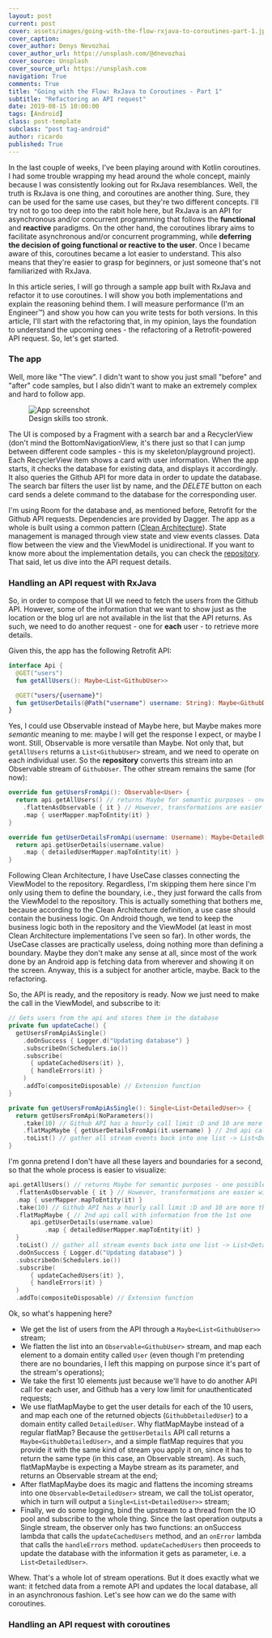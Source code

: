 ```yaml
---
layout: post
current: post
cover: assets/images/going-with-the-flow-rxjava-to-coroutines-part-1.jpg
cover_caption:
cover_author: Denys Nevozhai
cover_author_url: https://unsplash.com/@dnevozhai
cover_source: Unsplash
cover_source_url: https://unsplash.com
navigation: True
comments: True
title: "Going with the Flow: RxJava to Coroutines - Part 1"
subtitle: "Refactoring an API request"
date: 2019-08-15 10:00:00
tags: [Android]
class: post-template
subclass: "post tag-android"
author: ricardo
published: True
---
```


In the last couple of weeks, I've been playing around with Kotlin coroutines. I had some trouble wrapping my head around the whole concept, mainly because I was consistently looking out for RxJava resemblances. Well, the truth is RxJava is one thing, and coroutines are another thing. Sure, they can be used for the same use cases, but they're two different concepts. I'll try not to go too deep into the rabit hole here, but RxJava is an API for asynchronous and/or concurrent programming that follows the **functional** and **reactive** paradigms. On the other hand, the coroutines library aims to facilitate asynchronous and/or concurrent programming, while **deferring the decision of going functional or reactive to the user**. Once I became aware of this, coroutines became a lot easier to understand. This also means that they're easier to grasp for beginners, or just someone that's not familiarized with RxJava.

In this article series, I will go through a sample app built with RxJava and refactor it to use coroutines. I will show you both implementations and explain the reasoning behind them. I will measure performance (I'm an Engineer™) and show you how can you write tests for both versions. In this article, I'll start with the refactoring that, in my opinion, lays the foundation to understand the upcoming ones - the refactoring of a Retrofit-powered API request. So, let's get started.

### The app

Well, more like "The view". I didn't want to show you just small "before" and "after" code samples, but I also didn't want to make an extremely complex and hard to follow app.

<figure>
  <img src="{{site.url}}/assets/images/going-with-the-flow-rxjava-to-coroutines-part-1-1.png" alt="App screenshot"/>
  <figcaption>Design skills too stronk.</figcaption>
</figure>

The UI is composed by a Fragment with a search bar and a RecyclerView (don't mind the BottomNavigationView, it's there just so that I can jump between different code samples - this is my skeleton/playground project). Each RecyclerView item shows a card with user information. When the app starts, it checks the database for existing data, and displays it accordingly. It also queries the Github API for more data in order to update the database. The search bar filters the user list by name, and the _DELETE_ button on each card sends a delete command to the database for the corresponding user.

I'm using Room for the database and, as mentioned before, Retrofit for the Github API requests. Dependencies are provided by Dagger. The app as a whole is built using a common pattern ([Clean Architecture](http://blog.cleancoder.com/uncle-bob/2012/08/13/the-clean-architecture.html)). State management is managed through view state and view events classes. Data flow between the view and the ViewModel is unidirectional. If you want to know more about the implementation details, you can check the [repository](https://github.com/rcosteira79/AndroidMultiModuleCleanArchTemplate). That said, let us dive into the API request details.

### Handling an API request with RxJava

So, in order to compose that UI we need to fetch the users from the Github API. However, some of the information that we want to show just as the location or the blog url are not available in the list that the API returns. As such, we need to do another request - one for **each** user - to retrieve more details.

Given this, the app has the following Retrofit API:

```Kotlin
interface Api {
  @GET("users")
  fun getAllUsers(): Maybe<List<GithubUser>>

  @GET("users/{username}")
  fun getUserDetails(@Path("username") username: String): Maybe<GithubDetailedUser>
}
```

Yes, I could use Observable instead of Maybe here, but Maybe makes more _semantic_ meaning to me: maybe I will get the response I expect, or maybe I wont. Still, Observable is more versatile than Maybe. Not only that, but `getAllUsers` returns a `List<GithubUser>` stream, and we need to operate on each individual user. So the **repository** converts this stream into an Observable stream of `GithubUser`. The other stream remains the same (for now):

```Kotlin
override fun getUsersFromApi(): Observable<User> {
  return api.getAllUsers() // returns Maybe for semantic purposes - one possible response on each request.
    .flattenAsObservable { it } // However, transformations are easier with Observables :)
    .map { userMapper.mapToEntity(it) }
}

override fun getUserDetailsFromApi(username: Username): Maybe<DetailedUser> {
  return api.getUserDetails(username.value)
    .map { detailedUserMapper.mapToEntity(it) }
}
```

Following Clean Architecture, I have UseCase classes connecting the ViewModel to the repository. Regardless, I'm skipping them here since I'm only using them to define the boundary, i.e., they just forward the calls from the ViewModel to the repository. This is actually something that bothers me, because according to the Clean Architecture definition, a use case should contain the business logic. On Android though, we tend to keep the business logic both in the repository and the ViewModel (at least in most Clean Architecture implementations I've seen so far). In other words, the UseCase classes are practically useless, doing nothing more than defining a boundary. Maybe they don't make any sense at all, since most of the work done by an Android app is fetching data from wherever and showing it on the screen. Anyway, this is a subject for another article, maybe. Back to the refactoring.

So, the API is ready, and the repository is ready. Now we just need to make the call in the ViewModel, and subscribe to it:

```Kotlin
// Gets users from the api and stores them in the database
private fun updateCache() {
  getUsersFromApiAsSingle()
    .doOnSuccess { Logger.d("Updating database") }
    .subscribeOn(Schedulers.io())
    .subscribe(
      { updateCachedUsers(it) },
      { handleErrors(it) }
    )
    .addTo(compositeDisposable) // Extension function
}

private fun getUsersFromApiAsSingle(): Single<List<DetailedUser>> {
  return getUsersFromApi(NoParameters())
    .take(10) // Github API has a hourly call limit :D and 10 are more than enough for what we're doing
    .flatMapMaybe { getUserDetailsFromApi(it.username) } // 2nd api call with information from the 1st one
    .toList() // gather all stream events back into one list -> List<DetailedUser>
}
```

I'm gonna pretend I don't have all these layers and boundaries for a second, so that the whole process is easier to visualize:

```Kotlin
api.getAllUsers() // returns Maybe for semantic purposes - one possible response on each request.
  .flattenAsObservable { it } // However, transformations are easier with Observables :)
  .map { userMapper.mapToEntity(it) }
  .take(10) // Github API has a hourly call limit :D and 10 are more tha enough for what we're doing
  .flatMapMaybe { // 2nd api call with information from the 1st one
      api.getUserDetails(username.value)
          .map { detailedUserMapper.mapToEntity(it) }
  }
  .toList() // gather all stream events back into one list -> List<DetailedUser>
  .doOnSuccess { Logger.d("Updating database") }
  .subscribeOn(Schedulers.io())
  .subscribe(
      { updateCachedUsers(it) },
      { handleErrors(it) }
  )
  .addTo(compositeDisposable) // Extension function
```

Ok, so what's happening here?

- We get the list of users from the API through a `Maybe<List<GithubUser>>` stream;
- We flatten the list into an `Observable<GithubUser>` stream, and map each element to a domain entity called `User` (even though I'm pretending there are no boundaries, I left this mapping on purpose since it's part of the stream's operations);
- We take the first 10 elements just because we'll have to do another API call for each user, and Github has a very low limit for unauthenticated requests;
- We use flatMapMaybe to get the user details for each of the 10 users, and map each one of the returned objects (`GithubDetailedUser`) to a domain entity called `DetailedUser`. Why flatMapMaybe instead of a regular flatMap? Because the `getUserDetails` API call returns a `Maybe<GithubDetailedUser>`, and a simple flatMap requires that you provide it with the same kind of stream you apply it on, since it has to return the same type (in this case, an Observable stream). As such, flatMapMaybe is expecting a Maybe stream as its parameter, and returns an Observable stream at the end;
- After flatMapMaybe does its magic and flattens the incoming streams into one `Observable<DetailedUser>` stream, we call the toList operator, which in turn will output a `Single<List<DetailedUser>>` stream;
- Finally, we do some logging, bind the upstream to a thread from the IO pool and subscribe to the whole thing. Since the last operation outputs a Single stream, the observer only has two functions: an onSuccess lambda that calls the `updateCachedUsers` method, and an `onError` lambda that calls the `handleErrors` method. `updateCachedUsers` then proceeds to update the database with the information it gets as parameter, i.e. a `List<DetailedUser>`.

Whew. That's a whole lot of stream operations. But it does exactly what we want: it fetched data from a remote API and updates the local database, all in an asynchronous fashion. Let's see how can we do the same with coroutines.

### Handling an API request with coroutines
